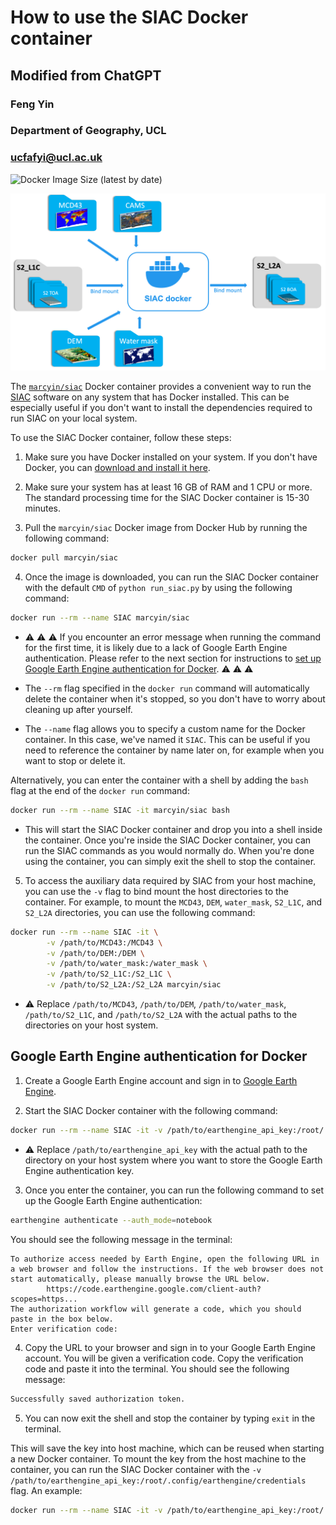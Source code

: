 # How to use the SIAC Docker container

## Modified from ChatGPT

### Feng Yin
### Department of Geography, UCL
### ucfafyi@ucl.ac.uk

![Docker Image Size (latest by date)](https://img.shields.io/docker/image-size/marcyin/siac)

![](siac_docker/siac_docker_diag.png)

The [`marcyin/siac`](https://hub.docker.com/r/marcyin/siac) Docker container provides a convenient way to run the [SIAC](https://github.com/marcyin/siac) software on any system that has Docker installed. This can be especially useful if you don't want to install the dependencies required to run SIAC on your local system.

To use the SIAC Docker container, follow these steps:

1. Make sure you have Docker installed on your system. If you don't have Docker, you can [download and install it here](https://www.docker.com/get-started/).

2. Make sure your system has at least 16 GB of RAM and 1 CPU or more. The standard processing time for the SIAC Docker container is 15-30 minutes.

3. Pull the `marcyin/siac` Docker image from Docker Hub by running the following command:
```bash
docker pull marcyin/siac
```


4. Once the image is downloaded, you can run the SIAC Docker container with the default `CMD` of `python run_siac.py` by using the following command:

```bash
docker run --rm --name SIAC marcyin/siac
```

* :warning: :warning: :warning: If you encounter an error message when running the command for the first time, it is likely due to a lack of Google Earth Engine authentication. Please refer to the next section for instructions to [set up Google Earth Engine authentication for Docker](<#Google-Earth-Engine-authentication-for-docker>). :warning: :warning: :warning:

* The `--rm` flag specified in the `docker run` command will automatically delete the container when it's stopped, so you don't have to worry about cleaning up after yourself.
* The `--name` flag allows you to specify a custom name for the Docker container. In this case, we've named it `SIAC`. This can be useful if you need to reference the container by name later on, for example when you want to stop or delete it. 


Alternatively, you can enter the container with a shell by adding the `bash` flag at the end of the `docker run` command:

```bash
docker run --rm --name SIAC -it marcyin/siac bash
```

* This will start the SIAC Docker container and drop you into a shell inside the container. Once you're inside the SIAC Docker container, you can run the SIAC commands as you would normally do. When you're done using the container, you can simply exit the shell to stop the container. 


5. To access the auxiliary data required by SIAC from your host machine, you can use the `-v` flag to bind mount the host directories to the container. For example, to mount the `MCD43`, `DEM`, `water_mask`, `S2_L1C`, and `S2_L2A` directories, you can use the following command:

```bash
docker run --rm --name SIAC -it \
        -v /path/to/MCD43:/MCD43 \
        -v /path/to/DEM:/DEM \
        -v /path/to/water_mask:/water_mask \
        -v /path/to/S2_L1C:/S2_L1C \
        -v /path/to/S2_L2A:/S2_L2A marcyin/siac
```


* :warning: Replace `/path/to/MCD43`, `/path/to/DEM`, `/path/to/water_mask`, `/path/to/S2_L1C`, and `/path/to/S2_L2A` with the actual paths to the directories on your host system.


## Google Earth Engine authentication for Docker

1. Create a Google Earth Engine account and sign in to [Google Earth Engine](https://earthengine.google.com/).
   
2. Start the SIAC Docker container with the following command:

```bash
docker run --rm --name SIAC -it -v /path/to/earthengine_api_key:/root/.config/earthengine/credentials marcyin/siac bash
```

* :warning: Replace `/path/to/earthengine_api_key` with the actual path to the directory on your host system where you want to store the Google Earth Engine authentication key.

3. Once you enter the container, you can run the following command to set up the Google Earth Engine authentication:

```bash
earthengine authenticate --auth_mode=notebook
```
You should see the following message in the terminal:
```console
To authorize access needed by Earth Engine, open the following URL in a web browser and follow the instructions. If the web browser does not start automatically, please manually browse the URL below.
        https://code.earthengine.google.com/client-auth?scopes=https...
The authorization workflow will generate a code, which you should paste in the box below.
Enter verification code:
```

4. Copy the URL to your browser and sign in to your Google Earth Engine account. You will be given a verification code. Copy the verification code and paste it into the terminal. You should see the following message:
```bash
Successfully saved authorization token.
```

5. You can now exit the shell and stop the container by typing `exit` in the terminal. 


This will save the key into host machine, which can be reused when starting a new Docker container. To mount the key from the host machine to the container, you can run the SIAC Docker container with the `-v /path/to/earthengine_api_key:/root/.config/earthengine/credentials` flag. An example:

```bash
docker run --rm --name SIAC -it -v /path/to/earthengine_api_key:/root/.config/earthengine/credentials marcyin/siac
```
